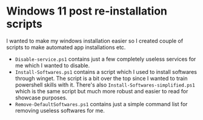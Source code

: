 # Windows 11 post re-installation scripts

I wanted to make my windows installation easier so I created couple of scripts to make automated app installations etc.

- `Disable-service.ps1` contains just a few completely useless services for me which I wanted to disable.
- `Install-Softwares.ps1` contains a script which I used to install softwares through winget. The script is a bit over the top since I wanted to train powershell skills with it. There's also `Install-Softwares-simplified.ps1` which is the same script but much more robust and easier to read for showcase purposes. 
- `Remove-DefaultSoftwares.ps1` contains just a simple command list for removing useless softwares for me. 